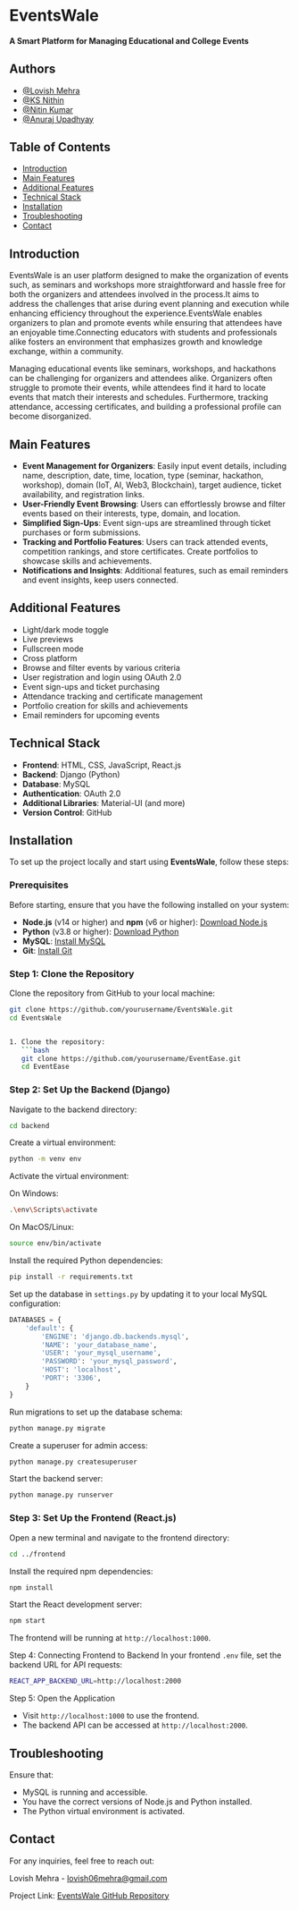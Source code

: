 # EventsWale 
#### A Smart Platform for Managing Educational and College Events


## Authors

- [@Lovish Mehra](https://github.com/Lovish-Mehra-06)
- [@KS Nithin](https://github.com/Nithin0620)
- [@Nitin Kumar](https://github.com/nitinkumarKN)
- [@Anuraj Upadhyay](https://github.com/Anrj007)


## Table of Contents
- [Introduction](##introduction)
- [Main Features](#Main-Features)
- [Additional Features](#Additional-Features)
- [Technical Stack](#technical-stack)
- [Installation](#installation)
- [Troubleshooting](#Troubleshooting)
- [Contact](#contact)

## Introduction
EventsWale is an user platform designed to make the organization of events such, as seminars and workshops more straightforward and hassle free for both the organizers and attendees involved in the process.It aims to address the challenges that arise during event planning and execution while enhancing efficiency throughout the experience.EventsWale enables organizers to plan and promote events while ensuring that attendees have an enjoyable time.Connecting educators with students and professionals alike fosters an environment that emphasizes growth and knowledge exchange, within a community. 


Managing educational events like seminars, workshops, and hackathons can be challenging for organizers and attendees alike. Organizers often struggle to promote their events, while attendees find it hard to locate events that match their interests and schedules. Furthermore, tracking attendance, accessing certificates, and building a professional profile can become disorganized.

## Main Features
- **Event Management for Organizers**: Easily input event details, including name, description, date, time, location, type (seminar, hackathon, workshop), domain (IoT, AI, Web3, Blockchain), target audience, ticket availability, and registration links.
- **User-Friendly Event Browsing**: Users can effortlessly browse and filter events based on their interests, type, domain, and location.
- **Simplified Sign-Ups**: Event sign-ups are streamlined through ticket purchases or form submissions.
- **Tracking and Portfolio Features**: Users can track attended events, competition rankings, and store certificates. Create portfolios to showcase skills and achievements.
- **Notifications and Insights**: Additional features, such as email reminders and event insights, keep users connected.

## Additional Features
- Light/dark mode toggle
- Live previews
- Fullscreen mode
- Cross platform
- Browse and filter events by various criteria
- User registration and login using OAuth 2.0
- Event sign-ups and ticket purchasing
- Attendance tracking and certificate management
- Portfolio creation for skills and achievements
- Email reminders for upcoming events

## Technical Stack
- **Frontend**: HTML, CSS, JavaScript, React.js
- **Backend**: Django (Python)
- **Database**: MySQL
- **Authentication**: OAuth 2.0
- **Additional Libraries**: Material-UI (and more)
- **Version Control**: GitHub

## Installation
To set up the project locally and start using **EventsWale**, follow these steps:

### Prerequisites
Before starting, ensure that you have the following installed on your system:
- **Node.js** (v14 or higher) and **npm** (v6 or higher): [Download Node.js](https://nodejs.org/en/)
- **Python** (v3.8 or higher): [Download Python](https://www.python.org/downloads/)
- **MySQL**: [Install MySQL](https://www.mysql.com/downloads/)
- **Git**: [Install Git](https://git-scm.com/)

### Step 1: Clone the Repository
Clone the repository from GitHub to your local machine:

```bash
git clone https://github.com/yourusername/EventsWale.git
cd EventsWale


1. Clone the repository:
   ```bash
   git clone https://github.com/yourusername/EventEase.git
   cd EventEase
   ```
   
### Step 2: Set Up the Backend (Django)

Navigate to the backend directory:
```bash
cd backend 
```

Create a virtual environment:
```bash
python -m venv env
```

Activate the virtual environment:

On Windows:
```bash
.\env\Scripts\activate
```
On MacOS/Linux:
```bash
source env/bin/activate
```

Install the required Python dependencies:
```bash
pip install -r requirements.txt
```

Set up the database in ```settings.py``` by updating it to your local MySQL configuration:
```python
DATABASES = {
    'default': {
        'ENGINE': 'django.db.backends.mysql',
        'NAME': 'your_database_name',
        'USER': 'your_mysql_username',
        'PASSWORD': 'your_mysql_password',
        'HOST': 'localhost',
        'PORT': '3306',
    }
}
```

Run migrations to set up the database schema:
```bash
python manage.py migrate
```
Create a superuser for admin access:
```bash
python manage.py createsuperuser
```
Start the backend server:
```bash
python manage.py runserver
```


### Step 3: Set Up the Frontend (React.js)
Open a new terminal and navigate to the frontend directory:

```bash
cd ../frontend
```
Install the required npm dependencies:

```bash
npm install
```
Start the React development server:

```bash
npm start
```

The frontend will be running at ```http://localhost:1000```.

Step 4: Connecting Frontend to Backend
In your frontend ```.env``` file, set the backend URL for API requests:

```bash
REACT_APP_BACKEND_URL=http://localhost:2000
```
Step 5: Open the Application

- Visit ```http://localhost:1000``` to use the frontend.
- The backend API can be accessed at ```http://localhost:2000```.

## Troubleshooting
Ensure that:

- MySQL is running and accessible.
- You have the correct versions of Node.js and Python installed.
- The Python virtual environment is activated.



## Contact

For any inquiries, feel free to reach out:

Lovish Mehra - lovish06mehra@gmail.com

Project Link: [EventsWale GitHub Repository](https://github.com/Lovish-Mehra-06/EventsWale_Project.git)
